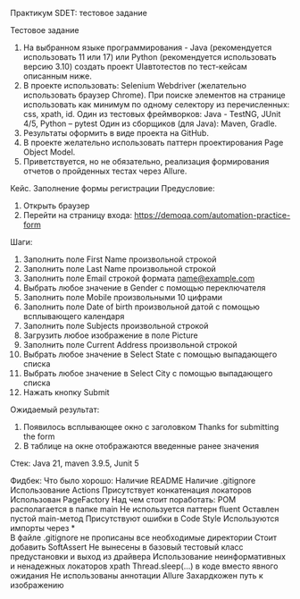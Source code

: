 Практикум SDET: тестовое задание

Тестовое задание
1. На выбранном языке программирования - Java (рекомендуется использовать 11
или 17) или Python (рекомендуется использовать версию 3.10) создать проект UIавтотестов по тест-кейсам описанным ниже.
2. В проекте использовать:
Selenium Webdriver (желательно использовать браузер Chrome).
При поиске элементов на странице использовать как минимум по одному
селектору из перечисленных: css, xpath, id.
Один из тестовых фреймворков: Java - TestNG, JUnit 4/5, Python – pytest
Один из сборщиков (для Java): Maven, Gradle.
3. Результаты оформить в виде проекта на GitHub.
4. В проекте желательно использовать паттерн проектирования Page Object Model.
5. Приветствуется, но не обязательно, реализация формирования отчетов о
пройденных тестах через Allure.

Кейс. Заполнение формы регистрации
Предусловие:
1. Открыть браузер
2. Перейти на страницу входа: https://demoqa.com/automation-practice-form

Шаги:
1. Заполнить поле First Name произвольной строкой
2. Заполнить поле Last Name произвольной строкой
3. Заполнить поле Email строкой формата name@example.com
4. Выбрать любое значение в Gender с помощью переключателя
5. Заполнить поле Mobile произвольными 10 цифрами
6. Заполнить поле Date of birth произвольной датой с помощью всплывающего календаря
7. Заполнить поле Subjects произвольной строкой
8. Загрузить любое изображение в поле Picture
9. Заполнить поле Current Address произвольной строкой
10. Выбрать любое значение в Select State с помощью выпадающего списка
11. Выбрать любое значение в Select City с помощью выпадающего списка
12. Нажать кнопку Submit
    
Ожидаемый результат:
1. Появилось всплывающее окно с заголовком Thanks for submitting the form
2. В таблице на окне отображаются введенные ранее значения

Стек: Java 21, maven 3.9.5, Junit 5

Фидбек:
Что было хорошо: 
Наличие README 
Наличие .gitignore 
Использование Actions 
Присутствует конкатенация локаторов 
Использован PageFactory 
Над чем стоит поработать: 
POM располагается в папке main 
Не используется паттерн fluent 
Оставлен пустой main-метод 
Присутствуют ошибки в Code Style 
Используются импорты через *  
В файле .gitignore не прописаны все необходимые директории 
Стоит добавить SoftAssert 
Не вынесены в базовый тестовый класс предустановки и выход из драйвера 
Использование неинформативных и ненадежных локаторов xpath 
Thread.sleep(...) в коде вместо явного ожидания
Не использованы аннотации Allure 
Захардкожен путь к изображению
